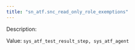 ```yaml
---
title: "sn_atf.snc_read_only_role_exemptions"
---
```


Description: 

Value: `sys_atf_test_result_step, sys_atf_agent`